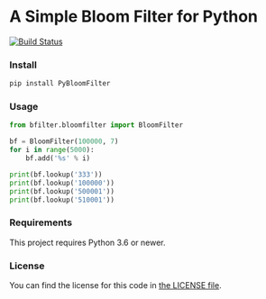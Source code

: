 # A Simple Bloom Filter for Python

[![Build Status](https://travis-ci.org/sysatom/python-bloom-filter.svg?branch=master)](https://travis-ci.org/sysatom/python-bloom-filter)

### Install

```bash
pip install PyBloomFilter
```

### Usage

```python
from bfilter.bloomfilter import BloomFilter

bf = BloomFilter(100000, 7)
for i in range(5000):
    bf.add('%s' % i)

print(bf.lookup('333'))
print(bf.lookup('100000'))
print(bf.lookup('500001'))
print(bf.lookup('510001'))
```

### Requirements

This project requires Python 3.6 or newer.

### License


You can find the license for this code in [the LICENSE file](LICENSE).
